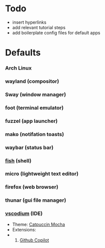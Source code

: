 # Todo
- insert hyperlinks
- add relevant tutorial steps
- add boilerplate config files for default apps
# Defaults
### Arch Linux 
### wayland (compositor)
### Sway (window manager)
### foot (terminal emulator)
### fuzzel (app launcher)
### mako (notifation toasts)
### waybar (status bar)
### [fish](https://fishshell.com/docs/current/index.html) (shell)
### micro (lightweight text editor)
### firefox (web browser)
### thunar (gui file manager)
### [vscodium](https://github.com/VSCodium/vscodium?tab=readme-ov-file#install-on-arch-linux) (IDE)
- Theme: [Catpuccin Mocha](https://github.com/catppuccin/vscode)
- Extensions:
- 1. [Github Copilot](https://github.com/VSCodium/vscodium/discussions/1487)
